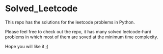 # Solved_Leetcode
This repo has the solutions for the leetcode problems in Python.

Please feel free to check out the repo, it has many solved leetcode-hard problems in which most of them are soved at the minimum time complexity.

Hope you will like it ;) 
